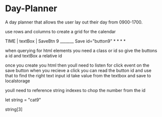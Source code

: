 # Day-Planner
A day planner that allows the user lay out their day from 0900-1700.


 use rows and columns to create a grid for the calendar

 TIME | textBox | SaveBtn
 9      _______   Save id="button9"
 *
 *
 *
 *

 when querying for html elements you need a class or id
 so give the buttons a id and textBox a relative id

 once you create you html then youll need to listen for
 click event on the save button
 when you recieve a click
 you can read the button id and use that to find the right text input id
 take value from the textbox and save to localstorage

youll need to reference string indexes to chop the number from the id

let string = "cat9"

string[3]

